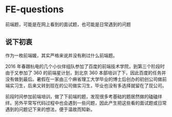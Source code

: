 # FE-questions

前端题，可能是在网上看到的面试题，也可能是日常遇到的问题

## 说下初衷

作为一枚前端媛，其实严格来说并没有刷过什么前端题。

2016 年春跟杭电的几个小伙伴组队参加了百度的前端技术学院，到第三个阶段时由于又参加了 360 的前端星计划，到北京 360 本部培训了下，因此百度的任务并没有做到最后。暑假在一家由三个麻省理工大学毕业的博士后创办的初创公司做前端实习生，后来又转到现在的公司做实习生，毕业也没有多选择就留在了现公司。

前段时间参加前端培训，做了下前端的题，发现很多考基础的题居然做的磕磕绊绊。另外平常写代码过程中也会遇到一些问题，因此产生把这些看的面试题或日常遇到的问题记下来的想法，便于温故而知新。
